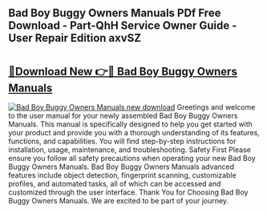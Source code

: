 ## Bad Boy Buggy Owners Manuals PDf Free Download - Part-QhH Service Owner Guide - User Repair Edition axvSZ

# <h2><a href="http://bc81613.oget.top/?id=Bad+Boy+Buggy+Owners+Manuals">🔗Download New 👉🔴 Bad Boy Buggy Owners Manuals</a></h2>

[![Bad Boy Buggy Owners Manuals new download](https://i.imgur.com/5g1atiW.png)](http://bc81613.oget.top/?id=Bad+Boy+Buggy+Owners+Manuals)
Greetings and welcome to the user manual for your newly assembled Bad Boy Buggy Owners Manuals. This manual is specifically designed to help you get started with your product and provide you with a thorough understanding of its features, functions, and capabilities. You will find step-by-step instructions for installation, usage, maintenance, and troubleshooting. Safety First Please ensure you follow all safety precautions when operating your new Bad Boy Buggy Owners Manuals. Bad Boy Buggy Owners Manuals advanced features include object detection, fingerprint scanning, customizable profiles, and automated tasks, all of which can be accessed and customized through the user interface. Thank You for Choosing Bad Boy Buggy Owners Manuals. We are excited to be part of your journey.
